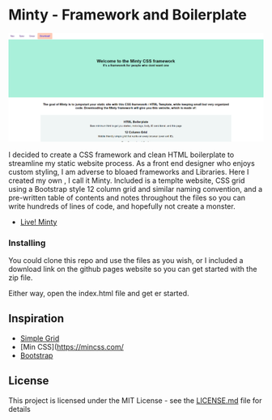 # Minty - Framework and Boilerplate 

![alt text](./docs/home.PNG) 

I decided to create a CSS framework and clean HTML boilerplate to streamline my static website process. As a front end designer who enjoys custom styling, I am adverse to bloaed frameworks and Libraries. Here I created my own , I call it Minty. Included is a templte website, CSS grid using a Bootstrap style 12 column grid and similar naming convention, and a pre-written table of contents and notes throughout the files so you can write hundreds of lines of code, and hopefully not create a monster.
* [Live! Minty](https://stephenamaya.github.io/lesters-garden-bistro/)


### Installing

You could clone this repo and use the files as you wish, or I included a download link on the github pages website so you can get started with the zip file.

Either way, open the index.html file and get er started. 

## Inspiration

* [Simple Grid](https://simplegrid.io/) 
* [Min CSS](https://mincss.com/ 
* [Bootstrap](https://getbootstrap.com/) 

## License

This project is licensed under the MIT License - see the [LICENSE.md](LICENSE.md) file for details
